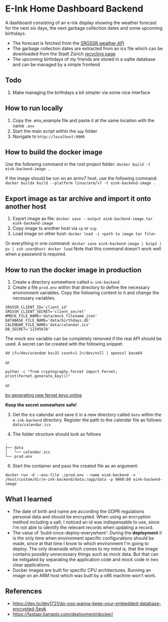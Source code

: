 # E-Ink Home Dashboard Backend

A dashboard consisting of an e-ink display showing the weather forecast for the next six days, 
the next garbage collection dates and some upcoming birthdays.

- The forecast is fetched from the [SRGSSR weather API](https://developer.srgssr.ch/apis/srf-weather)
- The garbage collection dates are extracted from an ics file which can be 
downloaded from the Stadt Zürich [recycling page](https://www.stadt-zuerich.ch/ted/de/index/entsorgung_recycling/entsorgen/persoenlicher_entsorgungskalender.html)
- The upcoming birthdays of my friends are stored in a sqlite database and can be managed by a simple frontend

## Todo

1. Make managing the birthdays a bit simpler via some nice interface

## How to run locally

1. Copy the .env_example file and paste it at the same location with the name `.env`
2. Start the main script within the `app` folder
3. Navigate to `http://localhost:9000`

## How to build the docker image

Use the following command in the root project folder: `docker build -t eink-backend-image .`

If the image should be run on an armv7 host, use the following command: 
`docker buildx build --platform linux/arm/v7 -t eink-backend-image .`

## Export image as tar archive and import it onto another host

1. Export image as file: `docker save --output eink-backend-image.tar eink-backend-image`
2. Copy image to another host via `cp` or `scp`
3. Load image on other host: `docker load -i <path to image tar file>`

Or everything in one command: `docker save eink-backend-image | bzip2 | pv | ssh user@host docker load`
Note that this command doesn't work well when a password is required.

## How to run the docker image in production

1. Create a directory somewhere called `e-ink-backend`
2. Create a file `prod.env` within that directory to define the necessary environment variables. Copy the following content to it
and change the necessary variables.
```
SRGSSR_CLIENT_ID='client_id'
SRGSSR_CLIENT_SECRET='client_secret'
#MOCK_FILE_NAME='data/mock_filename.json'
DATABASE_FILE_NAME='data/birthdays.db'
CALENDAR_FILE_NAME='data/calendar.ics'
DB_SECRET='12345678'
```
The mock env variable can be completely removed if the real API should be used.
A secret can be created with the following snippet: 

`dd if=/dev/urandom bs=32 count=1 2>/dev/null | openssl base64`

or 

`python -c "from cryptography.fernet import Fernet; print(Fernet.generate_key())"`

or

[by generating new fernet keys online](https://fernetkeygen.com/)

**Keep the secret somewhere safe!**

3. Get the ics calendar and save it in a new directory called `data` within the `e-ink-backend` directory.
Register the path to the calendar file as follows: `data/calendar.ics`

4. The folder structure should look as follows
```
.
├── data
│   └── calendar.ics
└── prod.env
```
6. Start the container and pass the created file as an argument:
```
docker run -d --env-file ./prod.env --name eink-backend -v /host/custom/dir/e-ink-backend/data:/app/data -p 9000:80 eink-backend-image
```

## What I learned

- The date of birth and name are according the GDPR regulations personal data and should be encrypted.
When using an encryption method including a salt, I noticed an id was indispensable to use, since I'm not able
to identify the relevant records when updating a record.
- The value of 'build-once-deploy-everywhere': During the **deployment** it is the only time when environment
specific configurations should be made, since at that time I know to which environment I'm going to deploy.
The only downside which comes to my mind is, that the image contains possibly unnecessary things such as mock data.
But that can be mitigated by separating the application code and mock code in two clear applications.
- Docker images are built for specific CPU architectures. Running an image on an ARM host which was built by a
x86 machine won't work.

## References
- https://dev.to/dev1721/do-you-wanna-keep-your-embedded-database-encrypted-5egk
- https://fastapi.tiangolo.com/deployment/docker/
